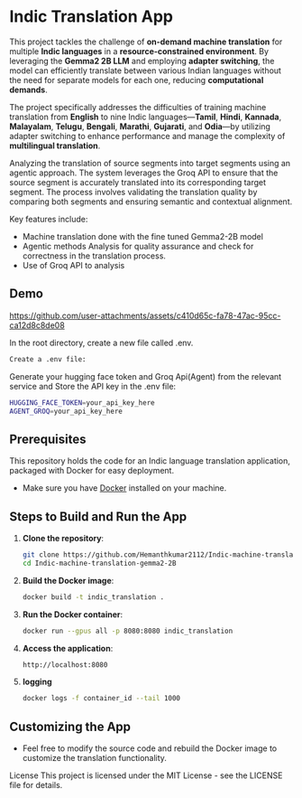 # Indic Translation App

This project tackles the challenge of **on-demand machine translation** for multiple **Indic languages** in a **resource-constrained environment**. By leveraging the **Gemma2 2B LLM** and employing **adapter switching**, the model can efficiently translate between various Indian languages without the need for separate models for each one, reducing **computational demands**. 

The project specifically addresses the difficulties of training machine translation from **English** to nine Indic languages—**Tamil**, **Hindi**, **Kannada**, **Malayalam**, **Telugu**, **Bengali**, **Marathi**, **Gujarati**, and **Odia**—by utilizing adapter switching to enhance performance and manage the complexity of **multilingual translation**.

Analyzing the translation of source segments into target segments using an agentic approach. The system leverages the Groq API to ensure that the source segment is accurately translated into its corresponding target segment. The process involves validating the translation quality by comparing both segments and ensuring semantic and contextual alignment.

Key features include:
- Machine translation done with the fine tuned Gemma2-2B model
- Agentic methods Analysis for quality assurance and check for correctness in the translation process.
- Use of Groq API to analysis


## Demo

https://github.com/user-attachments/assets/c410d65c-fa78-47ac-95cc-ca12d8c8de08

In the root directory, create a new file called .env.

```bash
Create a .env file:
```
Generate your  hugging face token and Groq Api(Agent) from the relevant service and
Store the API key in the .env file:

```bash
HUGGING_FACE_TOKEN=your_api_key_here
AGENT_GROQ=your_api_key_here
```

## Prerequisites

This repository holds the code for an Indic language translation application, packaged with Docker for easy deployment.

- Make sure you have [Docker](https://www.docker.com/products/docker-desktop) installed on your machine.

## Steps to Build and Run the App

1. **Clone the repository**:
   ```bash
   git clone https://github.com/Hemanthkumar2112/Indic-machine-translation-gemma2-2B
   cd Indic-machine-translation-gemma2-2B
    ```
2. **Build the Docker image**:
   ```bash
   docker build -t indic_translation .
   ```
3. **Run the Docker container**:
   ```bash
   docker run --gpus all -p 8080:8080 indic_translation 
   ```
4. **Access the application**:
   ```bash
   http://localhost:8080
   ```
4. **logging**
   ```bash
   docker logs -f container_id --tail 1000 
   ```
## Customizing the App
- Feel free to modify the source code and rebuild the Docker image to customize the translation functionality.

License
This project is licensed under the MIT License - see the LICENSE file for details.


